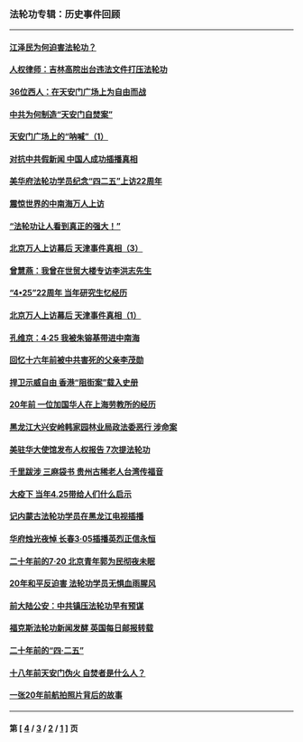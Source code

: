 ### 法轮功专辑：历史事件回顾
---
#### [江泽民为何迫害法轮功？](../../pages/nf5793/n13876324.md?03180430) 
#### [人权律师：吉林高院出台违法文件打压法轮功](../../pages/nf5793/n13825665.md?03180430) 
#### [36位西人：在天安门广场上为自由而战](../../pages/nf5793/n13390029.md?03180430) 
#### [中共为何制造“天安门自焚案”](../../pages/nf5793/n13183270.md?03180430) 
#### [天安门广场上的“呐喊”（1）](../../pages/nf5793/n13105277.md?03180430) 
#### [对抗中共假新闻 中国人成功插播真相](../../pages/nf5793/n12910618.md?03180430) 
#### [美华府法轮功学员纪念“四二五”上访22周年](../../pages/nf5793/n12904445.md?03180430) 
#### [震惊世界的中南海万人上访](../../pages/nf5793/n12903976.md?03180430) 
#### [“法轮功让人看到真正的强大！”](../../pages/nf5793/n12903195.md?03180430) 
#### [北京万人上访幕后 天津事件真相（3）](../../pages/nf5793/n12902807.md?03180430) 
#### [曾慧燕：我曾在世贸大楼专访李洪志先生](../../pages/nf5793/n12898729.md?03180430) 
#### [“4•25”22周年 当年研究生忆经历](../../pages/nf5793/n12894152.md?03180430) 
#### [北京万人上访幕后 天津事件真相（1）](../../pages/nf5793/n12885174.md?03180430) 
#### [孔维京：4·25 我被朱镕基带进中南海](../../pages/nf5793/n12864987.md?03180430) 
#### [回忆十六年前被中共害死的父亲李茂勋](../../pages/nf5793/n12880270.md?03180430) 
#### [捍卫示威自由 香港“阻街案”载入史册](../../pages/nf5793/n12811245.md?03180430) 
#### [20年前 一位加国华人在上海劳教所的经历](../../pages/nf5793/n12707932.md?03180430) 
#### [黑龙江大兴安岭韩家园林业局政法委恶行 涉命案](../../pages/nf5793/n12622815.md?03180430) 
#### [美驻华大使馆发布人权报告 7次提法轮功](../../pages/nf5793/n12520541.md?03180430) 
#### [千里跋涉 三麻袋书 贵州古稀老人台湾传福音](../../pages/nf5793/n12198750.md?03180430) 
#### [大疫下 当年4.25带给人们什么启示](../../pages/nf5793/n12058565.md?03180430) 
#### [记内蒙古法轮功学员在黑龙江电视插播](../../pages/nf5793/n11699194.md?03180430) 
#### [华府烛光夜悼 长春3·05插播英烈正信永恒](../../pages/nf5793/n11397432.md?03180430) 
#### [二十年前的7·20 北京青年郭为民彻夜未眠](../../pages/nf5793/n11354195.md?03180430) 
#### [20年和平反迫害 法轮功学员无惧血雨腥风](../../pages/nf5793/n11348279.md?03180430) 
#### [前大陆公安：中共镇压法轮功早有预谋](../../pages/nf5793/n11352168.md?03180430) 
#### [福克斯法轮功新闻发酵  英国每日邮报转载](../../pages/nf5793/n11285952.md?03180430) 
#### [二十年前的“四·二五”](../../pages/nf5793/n11207639.md?03180430) 
#### [十八年前天安门伪火 自焚者是什么人？](../../pages/nf5793/n10996556.md?03180430) 
#### [一张20年前航拍照片背后的故事](../../pages/nf5793/n10693797.md?03180430) 

---
#### 第 [ [4](./4.md?03180430) / [3](./3.md?03180430) / [2](./2.md?03180430) / [1](./1.md?03180430) ] 页
